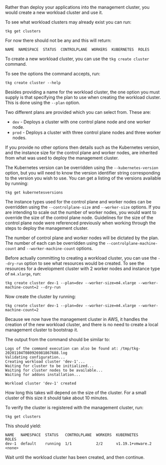 Rather than deploy your applications into the management cluster, you would create a new workload cluster and use it.

To see what workload clusters may already exist you can run:

```execute-1
tkg get clusters
```

For now there should not be any and this will return:

```
NAME  NAMESPACE  STATUS  CONTROLPLANE  WORKERS  KUBERNETES  ROLES
```

To create a new workload cluster, you can use the ``tkg create cluster`` command.

To see the options the command accepts, run:

```execute-1
tkg create cluster --help
```

Besides providing a name for the workload cluster, the one option you must supply is that specifying the plan to use when creating the workload cluster. This is done using the ``--plan`` option.

Two different plans are provided which you can select from. These are:

* ``dev`` - Deploys a cluster with one control plane node and one worker node.
* ``prod`` - Deploys a cluster with three control plane nodes and three worker nodes.

If you provide no other options then details such as the Kubernetes version, and the instance size for the control plane and worker nodes, are inherited from what was used to deploy the management cluster.

The Kubernetes version can be overridden using the ``--kubernetes-version`` option, but you will need to know the version identifier string corresponding to the version you wish to use. You can get a listing of the versions available by running:

```execute-1
tkg get kubernetesversions
```

The instance types used for the control plane and worker nodes can be overridden using the ``--controlplane-size`` and ``--worker-size`` options. If you are intending to scale out the number of worker nodes, you would want to override the size of the control plane node. Guidelines for the size of the control plane node were referenced previously when working through the steps to deploy the management cluster.

The number of control plane and worker nodes will be dictated by the plan. The number of each can be overridden using the ``--controlplane-machine-count`` and ``--worker-machine-count`` options.

Before actually committing to creating a workload cluster, you can use the ``--dry-run`` option to see what resources would be created. To see the resources for a development cluster with 2 worker nodes and instance type of ``m4.xlarge``, run:

```execute-1
tkg create cluster dev-1 --plan=dev --worker-size=m4.xlarge --worker-machine-count=2 --dry-run
```

Now create the cluster by running:

```execute-1
tkg create cluster dev-1 --plan=dev --worker-size=m4.xlarge --worker-machine-count=2
```

Because we now have the management cluster in AWS, it handles the creation of the new workload cluster, and there is no need to create a local management cluster to bootstrap it.

The output from the command should be similar to:

```
Logs of the command execution can also be found at: /tmp/tkg-20201104T080926981867688.log
Validating configuration...
Creating workload cluster 'dev-1'...
Waiting for cluster to be initialized...
Waiting for cluster nodes to be available...
Waiting for addons installation...

Workload cluster 'dev-1' created
```

How long this takes will depend on the size of the cluster. For a small cluster of this size it should take about 10 minutes.

To verify the cluster is registered with the management cluster, run:

```execute-1
tkg get clusters
```

This should yield:

```
NAME   NAMESPACE  STATUS   CONTROLPLANE  WORKERS  KUBERNETES        ROLES  
dev-1  default    running  1/1           2/2      v1.19.1+vmware.2  <none>
```

Wait until the workload cluster has been created, and then continue.
